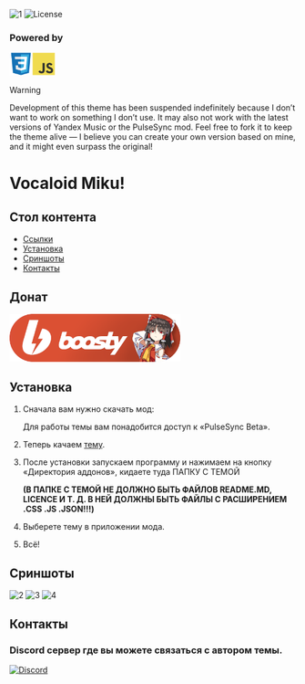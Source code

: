 ![1](https://github.com/user-attachments/assets/0dcab9cc-47ce-47d3-b13f-e288f5f32c84)
![License](https://img.shields.io/github/license/Diramix/Spotify-Music.svg?style=for-the-badge)

### Powered by
<a href="https://developer.mozilla.org/en-US/docs/Web/CSS"><img src="https://raw.githubusercontent.com/devicons/devicon/master/icons/css3/css3-original.svg" height="40px" width="40px" /></a><a href="https://developer.mozilla.org/en-US/docs/Web/JavaScript"><img src="https://raw.githubusercontent.com/devicons/devicon/master/icons/javascript/javascript-original.svg" height="40px" width="40px" /></a>

> [!Warning]
> Development of this theme has been suspended indefinitely because I don’t want to work on something I don’t use. It may also not work with the latest versions of Yandex Music or the PulseSync mod. Feel free to fork it to keep the theme alive — I believe you can create your own version based on mine, and it might even surpass the original!
    
# Vocaloid Miku!

## Стол контента
- [Ссылки](#Ссылки)
- [Установка](#Установка)
- [Сриншоты](#Сриншоты)
- [Контакты](#Контакты)

## Донат
<p>
    <a href="https://boosty.to/diramix">
      <img width="300" alt="ᓚᘏᗢ котик ждёт твоей монетки" src="https://github.com/Diramix/Vocaloid-Miku/blob/main/doc/boosty_button.png?raw=true">
    </a>
</p>

## Установка
1. Сначала вам нужно скачать мод:

   Для работы темы вам понадобится доступ к «PulseSync Beta».
2. Теперь качаем [тему](https://github.com/Diramix/Vocaloid-Miku/releases).
3. После установки запускаем программу и нажимаем на кнопку «Директория аддонов», кидаете туда ПАПКУ С ТЕМОЙ

    **(В ПАПКЕ С ТЕМОЙ НЕ ДОЛЖНО БЫТЬ ФАЙЛОВ README.MD, LICENCE И Т. Д. В НЕЙ  ДОЛЖНЫ БЫТЬ ФАЙЛЫ С РАСШИРЕНИЕМ .CSS .JS .JSON!!!)**

4. Выберете тему в приложении мода.
5. Всё!

## Сриншоты
![2](https://github.com/user-attachments/assets/7e81b89c-4c30-4b53-9a82-69d67467f37b)
![3](https://github.com/user-attachments/assets/c8aa6337-56f3-4330-a56f-7560e77458aa)
![4](https://github.com/user-attachments/assets/7a472546-1d45-419d-aec3-4db8ea510775)

## Контакты
### Discord сервер где вы можете связаться с автором темы.
[![Discord](https://img.shields.io/badge/Discord-%237289DA.svg?logo=discord&logoColor=white)](https://discord.gg/ky6bcdy7KA)
